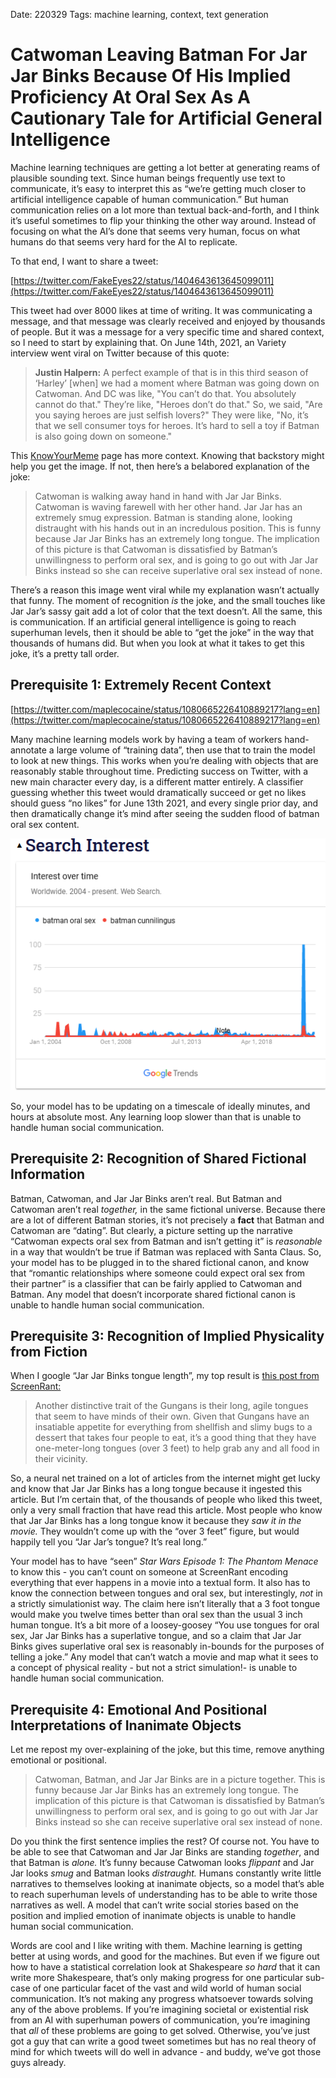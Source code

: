 Date: 220329
Tags: machine learning, context, text generation
# Catwoman Leaving Batman For Jar Jar Binks Because Of His Implied Proficiency At Oral Sex As A Cautionary Tale for Artificial General Intelligence

Machine learning techniques are getting a lot better at generating reams of plausible sounding text. Since human beings frequently use text to communicate, it’s easy to interpret this as “we’re getting much closer to artificial intelligence capable of human communication.” But human communication relies on a lot more than textual back-and-forth, and I think it’s useful sometimes to flip your thinking the other way around. Instead of focusing on what the AI’s done that seems very human, focus on what humans do that seems very hard for the AI to replicate. 

To that end, I want to share a tweet:

[https://twitter.com/FakeEyes22/status/1404643613645099011](https://twitter.com/FakeEyes22/status/1404643613645099011)

This tweet had over 8000 likes at time of writing. It was communicating a message, and that message was clearly received and enjoyed by thousands of people. But it was a message for a very specific time and shared context, so I need to start by explaining that. On June 14th, 2021, an Variety interview went viral on Twitter because of this quote:

> **Justin Halpern:**
A perfect example of that is in this  third season of ‘Harley’ [when] we had a moment where Batman was going down on Catwoman. And DC was like, "You can’t do that. You absolutely cannot do that." They’re like, "Heroes don’t do that." So, we said, "Are you saying heroes are just selfish lovers?" They were like, "No, it’s  that we sell consumer toys for heroes. It’s hard to sell a toy if Batman is also going down on someone."
> 

This [KnowYourMeme](https://knowyourmeme.com/memes/events/batman-oral-sex-scene-removal) page has more context. Knowing that backstory might help you get the image. If not, then here’s a belabored explanation of the joke:

> Catwoman is walking away hand in hand with Jar Jar Binks. Catwoman is waving farewell with her other hand. Jar Jar has an extremely smug expression. Batman is standing alone, looking distraught with his hands out in an incredulous position. This is funny because Jar Jar Binks has an extremely long tongue. The implication of this picture is that Catwoman is dissatisfied by Batman’s unwillingness to perform oral sex, and is going to go out with Jar Jar Binks instead so she can receive superlative oral sex instead of none.
> 

There’s a reason this image went viral while my explanation wasn’t actually that funny. The moment of recognition *is* the joke, and the small touches like Jar Jar’s sassy gait add a lot of color that the text doesn’t. All the same, this is communication. If an artificial general intelligence is going to reach superhuman levels, then it should be able to “get the joke” in the way that thousands of humans did. But when you look at what it takes to get this joke, it’s a pretty tall order.

## Prerequisite 1: Extremely Recent Context

[https://twitter.com/maplecocaine/status/1080665226410889217?lang=en](https://twitter.com/maplecocaine/status/1080665226410889217?lang=en)

Many machine learning models work by having a team of workers hand-annotate a large volume of “training data”, then use that to train the model to look at new things. This works when you’re dealing with objects that are reasonably stable throughout time. Predicting success on Twitter, with a new main character every day, is a different matter entirely. A classifier guessing whether this tweet would dramatically succeed or get no likes should guess “no likes” for June 13th 2021, and every single prior day, and then dramatically change it’s mind after seeing the sudden flood of batman oral sex content.

![Untitled](../assets/220329.png)

So, your model has to be updating on a timescale of ideally minutes, and hours at absolute most. Any learning loop slower than that is unable to handle human social communication.

## Prerequisite 2: Recognition of Shared Fictional Information

Batman, Catwoman, and Jar Jar Binks aren’t real. But Batman and Catwoman aren’t real *together,* in the same fictional universe. Because there are a lot of different Batman stories, it’s not precisely a **fact** that Batman and Catwoman are “dating”. But clearly, a picture setting up the narrative “Catwoman expects oral sex from Batman and isn’t getting it” is *reasonable* in a way that wouldn’t be true if Batman was replaced with Santa Claus. So, your model has to be plugged in to the shared fictional canon, and know that “romantic relationships where someone could expect oral sex from their partner” is a classifier that can be fairly applied to Catwoman and Batman. Any model that doesn’t incorporate shared fictional canon is unable to handle human social communication.

## Prerequisite 3: Recognition of Implied Physicality from Fiction

When I google “Jar Jar Binks tongue length”, my top result is [this post from ScreenRant:](https://screenrant.com/star-wars-jar-jar-binks-anatomy-trivia/)

> Another distinctive trait of the Gungans is their long, agile tongues that seem to have minds of their own. Given that Gungans have an insatiable appetite for everything from shellfish and slimy bugs to a dessert that takes four people to eat, it’s a good thing that they have one-meter-long tongues (over 3 feet) to help grab any and all food in their vicinity.
> 

So, a neural net trained on a lot of articles from the internet might get lucky and know that Jar Jar Binks has a long tongue because it ingested this article. But I’m certain that, of the thousands of people who liked this tweet, only a very small fraction that have read this article. Most people who know that Jar Jar Binks has a long tongue know it because they *saw it in the movie.* They wouldn’t come up with the “over 3 feet” figure, but would happily tell you “Jar Jar’s tongue? It’s real long.” 

Your model has to have “seen” *Star Wars Episode 1: The Phantom Menace* to know this - you can’t count on someone at ScreenRant encoding everything that ever happens in a movie into a textual form. It also has to know the connection between tongues and oral sex, but interestingly, *not* in a strictly simulationist way. The claim here isn’t literally that a 3 foot tongue would make you twelve times better than oral sex than the usual 3 inch human tongue. It’s a bit more of a loosey-goosey “You use tongues for oral sex, Jar Jar Binks has a superlative tongue, and so a claim that Jar Jar Binks gives superlative oral sex is reasonably in-bounds for the purposes of telling a joke.” Any model that can’t watch a movie and map what it sees to a concept of physical reality - but not a strict simulation!- is unable to handle human social communication.

## Prerequisite 4: Emotional And Positional Interpretations of Inanimate Objects

Let me repost my over-explaining of the joke, but this time, remove anything emotional or positional.

> Catwoman, Batman, and Jar Jar Binks are in a picture together. This is funny because Jar Jar Binks has an extremely long tongue. The implication of this picture is that Catwoman is dissatisfied by Batman’s unwillingness to perform oral sex, and is going to go out with Jar Jar Binks instead so she can receive superlative oral sex instead of none.
> 

Do you think the first sentence implies the rest? Of course not. You have to be able to see that Catwoman and Jar Jar Binks are standing *together*, and that Batman is *alone.* It’s funny because Catwoman looks *flippant* and Jar Jar looks *smug* and Batman looks *distraught.* Humans constantly write little narratives to themselves looking at inanimate objects, so a model that’s able to reach superhuman levels of understanding has to be able to write those narratives as well. A model that can’t write social stories based on the position and implied emotion of inanimate objects is unable to handle human social communication.

Words are cool and I like writing with them. Machine learning is getting better at using words, and good for the machines. But even if we figure out how to have a statistical correlation look at Shakespeare *so hard* that it can write more Shakespeare, that’s only making progress for one particular sub-case of one particular facet of the vast and wild world of human social communication. It’s not making any progress whatsoever towards solving any of the above problems. If you’re imagining societal or existential risk from an AI with superhuman powers of communication, you’re imagining that *all* of these problems are going to get solved. Otherwise, you’ve just got a guy that can write a good tweet sometimes but has no real theory of mind for which tweets will do well in advance - and buddy, we’ve got those guys already.